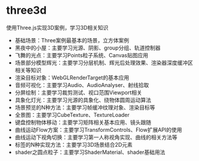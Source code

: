 # three3d
使用Three.js实现3D案例，学习3D相关知识

- 基础场景：Three案例最基本的场景，立方体案例
- 黑夜中的小屋：主要学习光源、阴影、group分组、轨道控制器
- 飞舞的光点：主要学习Points粒子系统、Canvas贴图应用
- 场景部分模型辉光：主要学习分层机制、辉光后处理效果、渲染器深度缓冲区相关等知识
- 渲染目标对象：WebGLRenderTarget的基本应用
- 音频可视化：主要学习Audio、AudioAnalyser、射线拾取
- 分屏绘制：主要学习裁剪测试、视口范围Viewport相关
- 具象化灯光：主要学习光源的具象化、绕物体圆周运动算法
- 场景预览的N种方法：主要学习帧缓冲纹理对象、渲染目标等
- 全景图：主要学习CubeTexture、TextureLoader
- 键盘控制物体移动：主要学习矩阵相关基本应用、镜头跟随
- 曲线运动Flow方案：主要学习TransformControls、Flow扩展API的使用
- 曲线运动下视角切换：主要学习第一人称视角实现、曲线的相关方法等
- 标签的N种实现方法：主要学习3D场景结合2D元素
- shader之圆点粒子：主要学习ShaderMaterial、shader基础用法
